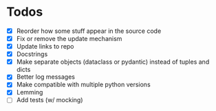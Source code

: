 # Todos

- [X] Reorder how some stuff appear in the source code
- [X] Fix or remove the update mechanism
- [X] Update links to repo
- [X] Docstrings
- [X] Make separate objects (dataclass or pydantic) instead of tuples and dicts
- [X] Better log messages
- [X] Make compatible with multiple python versions
- [X] Lemming
- [ ] Add tests (w/ mocking)
